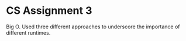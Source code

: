 # CS Assignment 3

Big O. Used three different approaches to underscore the importance of different runtimes. 
